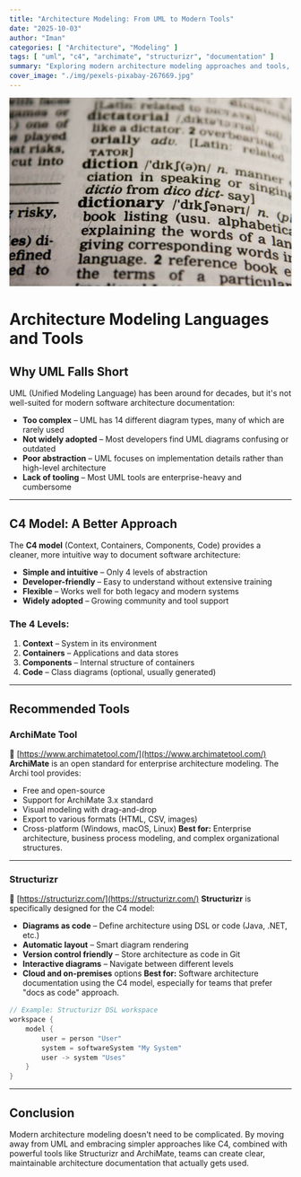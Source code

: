 ```yaml
---
title: "Architecture Modeling: From UML to Modern Tools"
date: "2025-10-03"
author: "Iman"
categories: [ "Architecture", "Modeling" ]
tags: [ "uml", "c4", "archimate", "structurizr", "documentation" ]
summary: "Exploring modern architecture modeling approaches and tools, comparing UML's limitations with the simplicity of the C4 model, and reviewing practical tools like Structurizr and ArchiMate for creating maintainable architecture documentation."
cover_image: "./img/pexels-pixabay-267669.jpg"
---
```


![Abstract architectural blueprint with technical drawings and geometric patterns representing software architecture design](img/pexels-pixabay-267669.jpg)

# Architecture Modeling Languages and Tools

## Why UML Falls Short

UML (Unified Modeling Language) has been around for decades, but it's not well-suited for modern software architecture
documentation:

- **Too complex** – UML has 14 different diagram types, many of which are rarely used
- **Not widely adopted** – Most developers find UML diagrams confusing or outdated
- **Poor abstraction** – UML focuses on implementation details rather than high-level architecture
- **Lack of tooling** – Most UML tools are enterprise-heavy and cumbersome

---

## C4 Model: A Better Approach

The **C4 model** (Context, Containers, Components, Code) provides a cleaner, more intuitive way to document software
architecture:

- **Simple and intuitive** – Only 4 levels of abstraction
- **Developer-friendly** – Easy to understand without extensive training
- **Flexible** – Works well for both legacy and modern systems
- **Widely adopted** – Growing community and tool support

### The 4 Levels:

1. **Context** – System in its environment
2. **Containers** – Applications and data stores
3. **Components** – Internal structure of containers
4. **Code** – Class diagrams (optional, usually generated)

---

## Recommended Tools

### ArchiMate Tool

🔗 [https://www.archimatetool.com/](https://www.archimatetool.com/)
**ArchiMate** is an open standard for enterprise architecture modeling. The Archi tool provides:

- Free and open-source
- Support for ArchiMate 3.x standard
- Visual modeling with drag-and-drop
- Export to various formats (HTML, CSV, images)
- Cross-platform (Windows, macOS, Linux)
  **Best for:** Enterprise architecture, business process modeling, and complex organizational structures.

---

### Structurizr

🔗 [https://structurizr.com/](https://structurizr.com/)
**Structurizr** is specifically designed for the C4 model:

- **Diagrams as code** – Define architecture using DSL or code (Java, .NET, etc.)
- **Automatic layout** – Smart diagram rendering
- **Version control friendly** – Store architecture as code in Git
- **Interactive diagrams** – Navigate between different levels
- **Cloud and on-premises** options
  **Best for:** Software architecture documentation using the C4 model, especially for teams that prefer "docs as code"
  approach.

```groovy
// Example: Structurizr DSL workspace
workspace {
    model {
        user = person "User"
        system = softwareSystem "My System"
        user -> system "Uses"
    }
}
```

---

## Conclusion

Modern architecture modeling doesn't need to be complicated. By moving away from UML and embracing simpler approaches
like C4, combined with powerful tools like Structurizr and ArchiMate, teams can create clear, maintainable architecture
documentation that actually gets used.